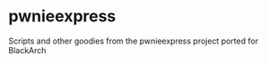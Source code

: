pwnieexpress
============

Scripts and other goodies from the pwnieexpress project ported for BlackArch
